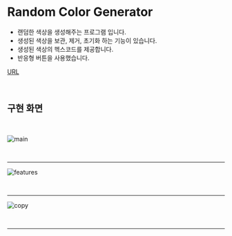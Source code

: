 # Random Color Generator
* 랜덤한 색상을 생성해주는 프로그램 입니다.
* 생성된 색상을 보관, 제거, 초기화 하는 기능이 있습니다.
* 생성된 색상의 헥스코드를 제공합니다.
* 반응형 버튼을 사용했습니다.

[URL](https://lwj0712.github.io/Random_Color_Generator/)

<br>

## 구현 화면

<br>

![main](https://github.com/user-attachments/assets/3c2b08f7-e6ac-4f78-8331-8ad523132c85)

<br>

---

![features](https://github.com/user-attachments/assets/a60f5d35-fc4b-4b5a-82d5-9365455ed416)

<br>

---

![copy](https://github.com/user-attachments/assets/17b51c3b-2aec-4fe1-b4c7-3045bc067e57)

<br>

---
